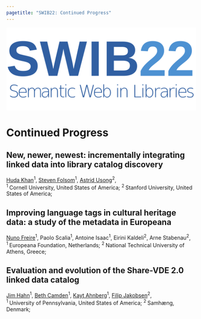 ```yaml
---
pagetitle: "SWIB22: Continued Progress"
---
```


<div id="main">

![](../images/swib.png) 


# Continued Progress



## New, newer, newest: incrementally integrating linked data into library catalog discovery

<u>Huda Khan</u><sup>1</sup>, <u>Steven Folsom</u><sup>1</sup>, <u>Astrid Usong</u><sup>2</sup>, <br />
<sup>1 </sup>Cornell University, United States of America; <sup>2 </sup>Stanford University, United States of America; 



## Improving language tags in cultural heritage data: a study of the metadata in Europeana

<u>Nuno Freire</u><sup>1</sup>, Paolo Scalia<sup>1</sup>, Antoine Isaac<sup>1</sup>, Eirini Kaldeli<sup>2</sup>, Arne Stabenau<sup>2</sup>, <br />
<sup>1 </sup>Europeana Foundation, Netherlands; <sup>2 </sup>National Technical University of Athens, Greece; 



## Evaluation and evolution of the Share-VDE 2.0 linked data catalog

<u>Jim Hahn</u><sup>1</sup>, <u>Beth Camden</u><sup>1</sup>, <u>Kayt Ahnberg</u><sup>1</sup>, <u>Filip Jakobsen</u><sup>2</sup>, <br />
<sup>1 </sup>University of Pennsylvania, United States of America; <sup>2 </sup>Samhæng, Denmark; 



